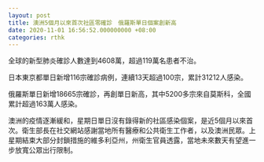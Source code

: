 ```yaml
---
layout: post
title: 澳洲5個月以來首次社區零確診　俄羅斯單日個案創新高
date: 2020-11-01 16:56:52.000000000 +08:00
categories: rthk
---
```


全球的新型肺炎確診人數達到4608萬，超過119萬名患者不治。

日本東京都單日新增116宗確診病例，連續13天超過100宗，累計31212人感染。

俄羅斯單日新增18665宗確診，再創單日新高，其中5200多宗來自莫斯科，全國累計超過163萬人感染。

澳洲的疫情逐漸緩和，星期日單日沒有錄得新的社區感染個案，是近5個月以來首次。衛生部長在社交網站感謝當地所有醫療和公共衛生工作者，以及澳洲民眾。上星期結束大部分封鎖措施的維多利亞州，州衛生官員透露，當地未來數天有望進一步放寬公眾出行限制。
